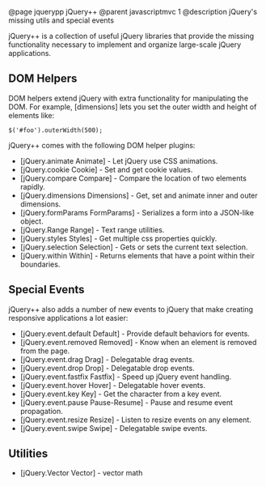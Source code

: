 @page jquerypp jQuery++
@parent javascriptmvc 1
@description jQuery's missing utils and special events

jQuery++ is a collection of useful jQuery libraries that provide
the missing functionality necessary to
implement and organize large-scale jQuery applications.

## DOM Helpers

DOM helpers extend jQuery with extra functionality for
manipulating the DOM. For example, [dimensions] lets you set the
outer width and height of elements like:

    $('#foo').outerWidth(500);

jQuery++ comes with the following DOM helper plugins:

- [jQuery.animate Animate] - Let jQuery use CSS animations.
- [jQuery.cookie Cookie] - Set and get cookie values.
- [jQuery.compare Compare] - Compare the location of two elements rapidly.
- [jQuery.dimensions Dimensions] - Get, set and animate inner and outer dimensions.
- [jQuery.formParams FormParams] - Serializes a form into a JSON-like object.
- [jQuery.Range Range] - Text range utilities.
- [jQuery.styles Styles] - Get multiple css properties quickly.
- [jQuery.selection Selection] - Gets or sets the current text selection.
- [jQuery.within Within] - Returns elements that have a point within their boundaries.

## Special Events

jQuery++ also adds a number of new events to jQuery that make creating responsive applications a lot easier:

- [jQuery.event.default Default] - Provide default behaviors for events.
- [jQuery.event.removed Removed] - Know when an element is removed from the page.
- [jQuery.event.drag Drag] - Delegatable drag events.
- [jQuery.event.drop Drop] - Delegatable drop events.
- [jQuery.event.fastfix Fastfix] - Speed up jQuery event handling.
- [jQuery.event.hover Hover] - Delegatable hover events.
- [jQuery.event.key Key] - Get the character from a key event.
- [jQuery.event.pause Pause-Resume] - Pause and resume event propagation.
- [jQuery.event.resize Resize] - Listen to resize events on any element.
- [jQuery.event.swipe Swipe] - Delegatable swipe events.

## Utilities

- [jQuery.Vector Vector] - vector math
